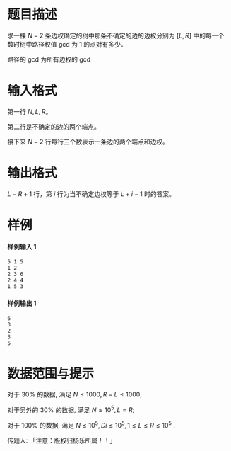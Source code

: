 
# 题目描述

求一棵 $N-2$ 条边权确定的树中那条不确定的边的边权分别为 $[L,R]$ 中的每一个数时树中路径权值 $\text{gcd}$ 为 $1$ 的点对有多少。

路径的 $\text{gcd}$ 为所有边权的 $\text{gcd}$


# 输入格式

第一行 $N,L,R$。

第二行是不确定的边的两个端点。

接下来 $N-2$ 行每行三个数表示一条边的两个端点和边权。

# 输出格式

$L-R+1$ 行，第 $i$ 行为当不确定边权等于 $L+i-1$ 时的答案。

# 样例

#### 样例输入 1
```plain
5 1 5
1 2
2 3 6
2 4 4
1 5 3
```

#### 样例输出 1
```piain
6
3
2
3
5
```

# 数据范围与提示

对于 $30\%$ 的数据, 满足 $N ≤ 1000, R − L ≤ 1000$;

对于另外的 $30\%$ 的数据, 满足 $N ≤ 10^5, L = R$;

对于 $100\%$ 的数据, 满足 $N ≤ 10^5, Di ≤ 10^5, 1 ≤ L ≤ R ≤ 10^5$ .


传题人: 「注意：版权归杨乐所属！！」

